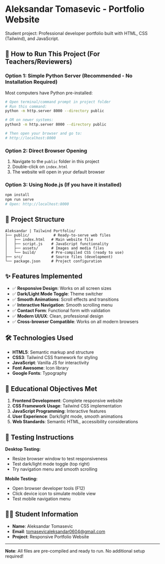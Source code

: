 # Aleksandar Tomasevic - Portfolio Website

Student project: Professional developer portfolio built with HTML, CSS (Tailwind), and JavaScript.

## 🚀 How to Run This Project (For Teachers/Reviewers)

### Option 1: Simple Python Server (Recommended - No Installation Required)
Most computers have Python pre-installed:

```bash
# Open terminal/command prompt in project folder
# Run this command:
python -m http.server 8000 --directory public

# OR on newer systems:
python3 -m http.server 8000 --directory public

# Then open your browser and go to:
# http://localhost:8000
```

### Option 2: Direct Browser Opening
1. Navigate to the `public` folder in this project
2. Double-click on `index.html`
3. The website will open in your default browser

### Option 3: Using Node.js (If you have it installed)
```bash
npm install
npm run serve
# Open: http://localhost:8000
```

## 📁 Project Structure
```
Aleksandar | Tailwind Portfolio/
├── public/           # Ready-to-serve web files
│   ├── index.html   # Main website file
│   ├── script.js    # JavaScript functionality  
│   ├── assets/      # Images and media files
│   └── build/       # Pre-compiled CSS (ready to use)
├── src/             # Source files (development)
└── package.json     # Project configuration
```

## ✨ Features Implemented
- ✅ **Responsive Design**: Works on all screen sizes
- ✅ **Dark/Light Mode Toggle**: Theme switcher
- ✅ **Smooth Animations**: Scroll effects and transitions
- ✅ **Interactive Navigation**: Smooth scrolling menu
- ✅ **Contact Form**: Functional form with validation
- ✅ **Modern UI/UX**: Clean, professional design
- ✅ **Cross-browser Compatible**: Works on all modern browsers

## 🛠️ Technologies Used
- **HTML5**: Semantic markup and structure
- **CSS3**: Tailwind CSS framework for styling
- **JavaScript**: Vanilla JS for interactivity
- **Font Awesome**: Icon library
- **Google Fonts**: Typography

## 🎯 Educational Objectives Met
1. **Frontend Development**: Complete responsive website
2. **CSS Framework Usage**: Tailwind CSS implementation  
3. **JavaScript Programming**: Interactive features
4. **User Experience**: Dark/light mode, smooth animations
5. **Web Standards**: Semantic HTML, accessibility considerations

## 📱 Testing Instructions
**Desktop Testing:**
- Resize browser window to test responsiveness
- Test dark/light mode toggle (top right)
- Try navigation menu and smooth scrolling

**Mobile Testing:**
- Open browser developer tools (F12)
- Click device icon to simulate mobile view
- Test mobile navigation menu

## 👨‍💻 Student Information
- **Name**: Aleksandar Tomasevic
- **Email**: tomasevicaleksandar0604@gmail.com
- **Project**: Responsive Portfolio Website

---
**Note**: All files are pre-compiled and ready to run. No additional setup required!
